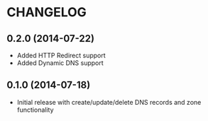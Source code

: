 CHANGELOG
=========

0.2.0 (2014-07-22)
------------------

* Added HTTP Redirect support
* Added Dynamic DNS support

0.1.0 (2014-07-18)
------------------

* Initial release with create/update/delete DNS records and zone functionality
